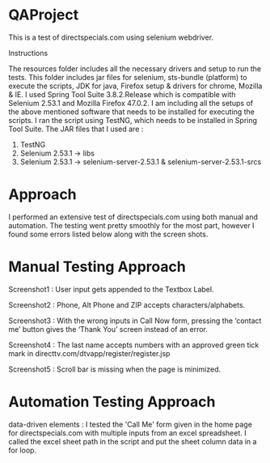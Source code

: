 # QAProject

This is a test of directspecials.com using selenium webdriver.

Instructions

The resources folder includes all the necessary drivers and setup to run the tests. This folder includes jar files for selenium, sts-bundle (platform) to execute the scripts, JDK for java, Firefox setup & drivers for chrome, Mozilla & IE.
I used Spring Tool Suite 3.8.2.Release which is compatible with Selenium 2.53.1 and Mozilla Firefox 47.0.2.
I am including all the setups of the above mentioned software that needs to be installed for executing the scripts.
I ran the script using TestNG, which needs to be installed in Spring Tool Suite.
The JAR files that I used are :

1. TestNG
2. Selenium 2.53.1 -> libs
3. Selenium 2.53.1 -> selenium-server-2.53.1 & selenium-server-2.53.1-srcs


Approach
========

I performed an extensive test of directspecials.com using both manual and automation. The testing went pretty smoothly for the most part, however I found some errors listed below along with the screen shots.

Manual Testing Approach
========================

Screenshot1 : User input gets appended to the Textbox Label.

Screenshot2 : Phone, Alt Phone and ZIP accepts characters/alphabets.

Screenshot3 : With the wrong inputs in Call Now form, pressing the ‘contact me’ button gives the ‘Thank You’ screen instead of an error.

Screenshot4 : The last name accepts numbers with an approved green tick mark in directtv.com/dtvapp/register/register.jsp

Screenshot5 : Scroll bar is missing when the page is minimized.

Automation Testing Approach
===========================

data-driven elements : I tested the 'Call Me' form given in the home page for directspecials.com with multiple inputs from an excel spreadsheet. I called the excel sheet path in the script and put the sheet column data in a for loop.

